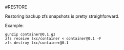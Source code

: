 #RESTORE

Restoring backup zfs snapshots is pretty straighforward.

Example:

```
gunzip container@0.1.gz
zfs receive lxc/container < container@0.1 -F
zfs destroy lxc/container@0.1
```
